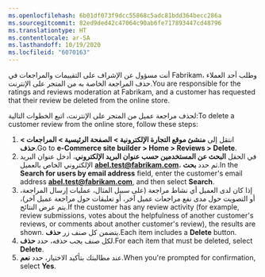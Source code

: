 ```yaml
---
ms.openlocfilehash: 6b01df073f9dcc55868c5adc81bdd364becc286a
ms.sourcegitcommit: 82ed9ded42c47064c90ab6fe717893447cd48796
ms.translationtype: HT
ms.contentlocale: ar-SA
ms.lasthandoff: 10/19/2020
ms.locfileid: "6070163"
---
```

<span data-ttu-id="e2e1d-101">أنت مسؤول عن الإشراف على التقييمات والمراجعات في Fabrikam، وطلب أحد العملاء حذف المراجعة الخاصة به من المتجر على الإنترنت.</span><span class="sxs-lookup"><span data-stu-id="e2e1d-101">You are responsible for the ratings and reviews moderation at Fabrikam, and a customer has requested that their review be deleted from the online store.</span></span>

<span data-ttu-id="e2e1d-102">لحذف مراجعة عميل من المتجر على الإنترنت، اتبع الخطوات التالية:</span><span class="sxs-lookup"><span data-stu-id="e2e1d-102">To delete a customer review from the online store, follow these steps:</span></span>

1.  <span data-ttu-id="e2e1d-103">انتقل إلى **منشئ موقع التجارة الإلكترونية > الصفحة الرئيسية > المراجعات > حذف**.</span><span class="sxs-lookup"><span data-stu-id="e2e1d-103">Go to **e-Commerce site builder > Home > Reviews > Delete**.</span></span>
2.  <span data-ttu-id="e2e1d-104">في الحقل **البحث عن المستخدمين حسب عنوان البريد الإلكتروني**، أدخل عنوان البريد الإلكتروني الخاص بالعميل **abel.test@fabrikam.com**، ثم حدد **بحث**.</span><span class="sxs-lookup"><span data-stu-id="e2e1d-104">In the **Search for users by email address** field, enter the customer's email address  **abel.test@fabrikam.com**, and then select **Search**.</span></span> 
3.  <span data-ttu-id="e2e1d-105">إذا كان لدى العميل أي نشاط مراجعة (على سبيل المثال، عمليات إرسال المراجعة، أو التصويت حول مدى نفع مراجعات عميل آخر، أو تعليقات حول مراجعة عميل آخر)، يتم عرض النتائج.</span><span class="sxs-lookup"><span data-stu-id="e2e1d-105">If the customer has any review activity (for example, review submissions, votes about the helpfulness of another customer's reviews, or comments about another customer's review), the results are shown.</span></span> <span data-ttu-id="e2e1d-106">يتضمن كل صنف زر **حذف**.</span><span class="sxs-lookup"><span data-stu-id="e2e1d-106">Each item includes a **Delete** button.</span></span>
4.  <span data-ttu-id="e2e1d-107">لكل صنف يجب حذفه، حدد **حذف**.</span><span class="sxs-lookup"><span data-stu-id="e2e1d-107">For each item that must be deleted, select **Delete**.</span></span>
5.  <span data-ttu-id="e2e1d-108">عند مطالبتك بتأكيد الاختيار، حدد **نعم**.</span><span class="sxs-lookup"><span data-stu-id="e2e1d-108">When you're prompted for confirmation, select **Yes**.</span></span>

